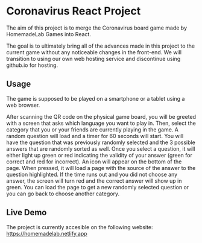 # Coronavirus React Project

The aim of this project is to merge the Coronavirus board game made by HomemadeLab Games into React.

The goal is to ultimately bring all of the advances made in this project to the current game without any noticeable changes in the front-end. We will transition to using our own web hosting service and discontinue using github.io for hosting.

## Usage

The game is supposed to be played on a smartphone or a tablet using a web browser.

After scanning the QR code on the physical game board, you will be greeted with a screen that asks which language you want to play in. Then, select the category that you or your friends are currently playing in the game. A random question will load and a timer for 60 seconds will start. You will have the question that was previously randomly selected and the 3 possible answers that are randomly sorted as well. Once you select a question, it will either light up green or red indicating the validity of your answer (green for correct and red for incorrect). An icon will appear on the bottom of the page. When pressed, it will load a page with the source of the answer to the question highlighted. If the time runs out and you did not choose any answer, the screen will turn red and the correct answer will show up in green. You can load the page to get a new randomly selected question or you can go back to choose another category.

## Live Demo

The project is currently accesible on the following website:
https://homemadelab.netlify.app
